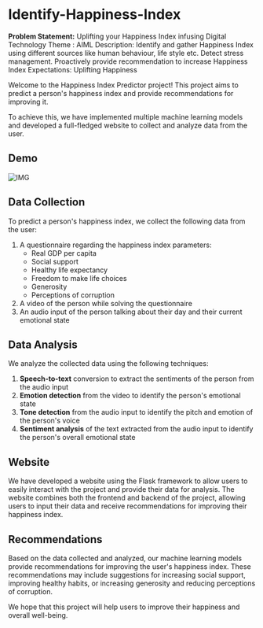 # Identify-Happiness-Index

**Problem Statement:** Uplifting your Happiness Index infusing Digital Technology Theme : AIML Description: Identify and gather Happiness Index using different sources like human behaviour, life style etc. Detect stress management. Proactively provide recommendation to increase Happiness Index Expectations: Uplifting Happiness

Welcome to the Happiness Index Predictor project! This project aims to predict a person's happiness index and provide recommendations for improving it.

To achieve this, we have implemented multiple machine learning models and developed a full-fledged website to collect and analyze data from the user.

## Demo
![IMG](https://github.com/prathameshparit/Identify-Happiness-Index/blob/b50854b223d562dc9e1ffc2f9225c2a0f78f660b/Emotion.gif?raw=true)

## Data Collection
To predict a person's happiness index, we collect the following data from the user:

1. A questionnaire regarding the happiness index parameters:
    * Real GDP per capita
    * Social support
    * Healthy life expectancy
    * Freedom to make life choices
    * Generosity
    * Perceptions of corruption
2. A video of the person while solving the questionnaire
3. An audio input of the person talking about their day and their current emotional state

## Data Analysis
We analyze the collected data using the following techniques:

1. **Speech-to-text** conversion to extract the sentiments of the person from the audio input
2. **Emotion detection** from the video to identify the person's emotional state
3. **Tone detection** from the audio input to identify the pitch and emotion of the person's voice
4. **Sentiment analysis** of the text extracted from the audio input to identify the person's overall emotional state

## Website
We have developed a website using the Flask framework to allow users to easily interact with the project and provide their data for analysis. The website combines both the frontend and backend of the project, allowing users to input their data and receive recommendations for improving their happiness index.

## Recommendations
Based on the data collected and analyzed, our machine learning models provide recommendations for improving the user's happiness index. These recommendations may include suggestions for increasing social support, improving healthy habits, or increasing generosity and reducing perceptions of corruption.

We hope that this project will help users to improve their happiness and overall well-being.
